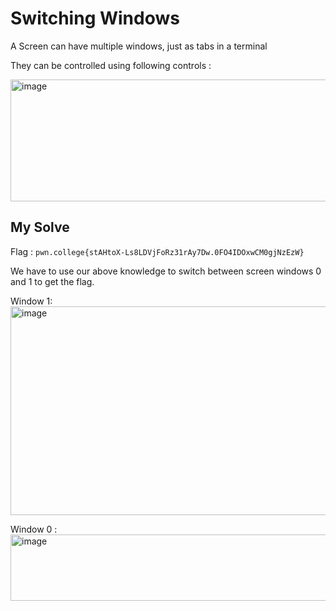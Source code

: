 # Switching Windows

A Screen can have multiple windows, just as tabs in a terminal

They can be controlled using following controls : 

<img width="689" height="195" alt="image" src="https://github.com/user-attachments/assets/5dce0e03-8e48-4203-b5a3-ebad328c3cb1" />

## My Solve

Flag : `pwn.college{stAHtoX-Ls8LDVjFoRz31rAy7Dw.0FO4IDOxwCM0gjNzEzW}`

We have to use our above knowledge to switch between screen windows 0 and 1 to get the flag.

Window 1:
<img width="616" height="334" alt="image" src="https://github.com/user-attachments/assets/254191ab-512d-4ed7-850c-2eadc38759d5" />

Window 0 :
<img width="663" height="106" alt="image" src="https://github.com/user-attachments/assets/af576c4c-4249-41a1-81a0-96efa3a53f99" />
